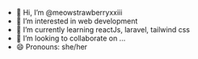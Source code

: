 - 👋 Hi, I’m @meowstrawberryxxiii
- 👀 I’m interested in web development
- 🌱 I’m currently learning reactJs, laravel, tailwind css
- 💞️ I’m looking to collaborate on ...
- 😄 Pronouns: she/her
